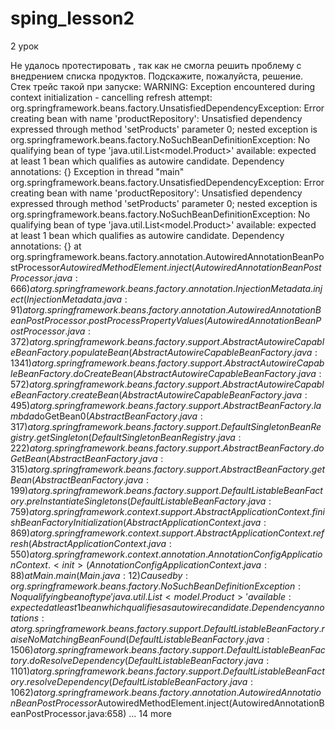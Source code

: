 # sping_lesson2
2 урок

Не удалось протестировать , так как не смогла решить проблему с внедрением списка продуктов. 
Подскажите, пожалуйста, решение.
Стек трейс такой при запуске:
WARNING: Exception encountered during context initialization - cancelling refresh attempt: org.springframework.beans.factory.UnsatisfiedDependencyException: Error creating bean with name 'productRepository': Unsatisfied dependency expressed through method 'setProducts' parameter 0; nested exception is org.springframework.beans.factory.NoSuchBeanDefinitionException: No qualifying bean of type 'java.util.List<model.Product>' available: expected at least 1 bean which qualifies as autowire candidate. Dependency annotations: {}
Exception in thread "main" org.springframework.beans.factory.UnsatisfiedDependencyException: Error creating bean with name 'productRepository': Unsatisfied dependency expressed through method 'setProducts' parameter 0; nested exception is org.springframework.beans.factory.NoSuchBeanDefinitionException: No qualifying bean of type 'java.util.List<model.Product>' available: expected at least 1 bean which qualifies as autowire candidate. Dependency annotations: {}
	at org.springframework.beans.factory.annotation.AutowiredAnnotationBeanPostProcessor$AutowiredMethodElement.inject(AutowiredAnnotationBeanPostProcessor.java:666)
	at org.springframework.beans.factory.annotation.InjectionMetadata.inject(InjectionMetadata.java:91)
	at org.springframework.beans.factory.annotation.AutowiredAnnotationBeanPostProcessor.postProcessPropertyValues(AutowiredAnnotationBeanPostProcessor.java:372)
	at org.springframework.beans.factory.support.AbstractAutowireCapableBeanFactory.populateBean(AbstractAutowireCapableBeanFactory.java:1341)
	at org.springframework.beans.factory.support.AbstractAutowireCapableBeanFactory.doCreateBean(AbstractAutowireCapableBeanFactory.java:572)
	at org.springframework.beans.factory.support.AbstractAutowireCapableBeanFactory.createBean(AbstractAutowireCapableBeanFactory.java:495)
	at org.springframework.beans.factory.support.AbstractBeanFactory.lambda$doGetBean$0(AbstractBeanFactory.java:317)
	at org.springframework.beans.factory.support.DefaultSingletonBeanRegistry.getSingleton(DefaultSingletonBeanRegistry.java:222)
	at org.springframework.beans.factory.support.AbstractBeanFactory.doGetBean(AbstractBeanFactory.java:315)
	at org.springframework.beans.factory.support.AbstractBeanFactory.getBean(AbstractBeanFactory.java:199)
	at org.springframework.beans.factory.support.DefaultListableBeanFactory.preInstantiateSingletons(DefaultListableBeanFactory.java:759)
	at org.springframework.context.support.AbstractApplicationContext.finishBeanFactoryInitialization(AbstractApplicationContext.java:869)
	at org.springframework.context.support.AbstractApplicationContext.refresh(AbstractApplicationContext.java:550)
	at org.springframework.context.annotation.AnnotationConfigApplicationContext.<init>(AnnotationConfigApplicationContext.java:88)
	at Main.main(Main.java:12)
Caused by: org.springframework.beans.factory.NoSuchBeanDefinitionException: No qualifying bean of type 'java.util.List<model.Product>' available: expected at least 1 bean which qualifies as autowire candidate. Dependency annotations: {}
	at org.springframework.beans.factory.support.DefaultListableBeanFactory.raiseNoMatchingBeanFound(DefaultListableBeanFactory.java:1506)
	at org.springframework.beans.factory.support.DefaultListableBeanFactory.doResolveDependency(DefaultListableBeanFactory.java:1101)
	at org.springframework.beans.factory.support.DefaultListableBeanFactory.resolveDependency(DefaultListableBeanFactory.java:1062)
	at org.springframework.beans.factory.annotation.AutowiredAnnotationBeanPostProcessor$AutowiredMethodElement.inject(AutowiredAnnotationBeanPostProcessor.java:658)
	... 14 more
